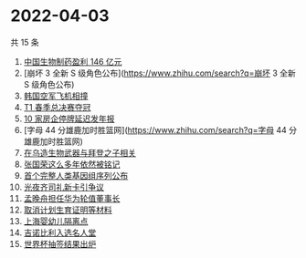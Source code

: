 # 2022-04-03

共 15 条

<!-- BEGIN ZHIHUSEARCH -->
<!-- 最后更新时间 Sun Apr 03 2022 01:10:44 GMT+0800 (China Standard Time) -->
1. [中国生物制药盈利 146 亿元](https://www.zhihu.com/search?q=中国生物制药)
1. [崩坏 3 全新 S 级角色公布](https://www.zhihu.com/search?q=崩坏 3 全新 S 级角色公布)
1. [韩国空军飞机相撞](https://www.zhihu.com/search?q=韩国空军飞机相撞)
1. [T1 春季总决赛夺冠](https://www.zhihu.com/search?q=t1)
1. [10 家房企停牌延迟发年报](https://www.zhihu.com/search?q=房企停牌)
1. [字母 44 分雄鹿加时胜篮网](https://www.zhihu.com/search?q=字母 44 分雄鹿加时胜篮网)
1. [在乌造生物武器与拜登之子相关](https://www.zhihu.com/search?q=拜登之子)
1. [张国荣这么多年依然被铭记](https://www.zhihu.com/search?q=张国荣)
1. [首个完整人类基因组序列公布](https://www.zhihu.com/search?q=首个完整人类基因组序列公布)
1. [光夜齐司礼新卡引争议](https://www.zhihu.com/search?q=光夜齐司礼新卡引争议)
1. [孟晚舟担任华为轮值董事长](https://www.zhihu.com/search?q=孟晚舟担任华为轮值董事长)
1. [取消计划生育证明等材料](https://www.zhihu.com/search?q=取消计划生育证明等材料)
1. [上海婴幼儿隔离点](https://www.zhihu.com/search?q=婴幼儿隔离点)
1. [吉诺比利入选名人堂](https://www.zhihu.com/search?q=吉诺比利入选名人堂)
1. [世界杯抽签结果出炉](https://www.zhihu.com/search?q=世界杯抽签)
<!-- END ZHIHUSEARCH -->
